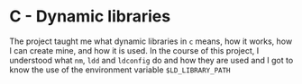 # C - Dynamic libraries
The project taught me what dynamic libraries in `c` means, how it works, how I can create mine, and how it is used.
In the course of this project, I understood what `nm`, `ldd` and `ldconfig` do and how they are used
and I got to know the use of the environment variable `$LD_LIBRARY_PATH`